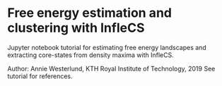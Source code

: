 # Free energy estimation and clustering with InfleCS
Jupyter notebook tutorial for estimating free energy landscapes and extracting core-states from density maxima with InfleCS.

Author: Annie Westerlund, KTH Royal Institute of Technology, 2019 
See tutorial for references.

